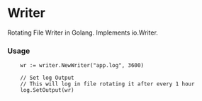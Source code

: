 # Writer
Rotating File Writer in Golang. Implements io.Writer.

### Usage

```
	wr := writer.NewWriter("app.log", 3600)
	
	// Set log Output
	// This will log in file rotating it after every 1 hour
	log.SetOutput(wr)   
```
